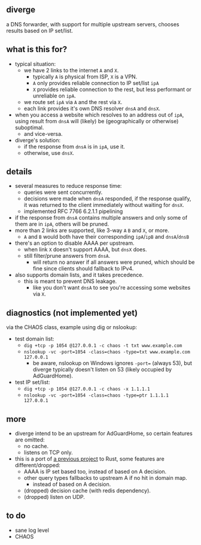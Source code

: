 
diverge
---
a DNS forwarder, with support for multiple upstream servers,
chooses results based on IP set/list.

what is this for?
---
* typical situation:
	* we have 2 links to the internet `A` and `X`.
		* typically `A` is physical from ISP, `X` is a VPN.
		* `A` only provides reliable connection to IP set/list `ipA`
		* `X` provides reliable connection to the rest, but less performant or unreliable on `ipA`.
	* we route set `ipA` via `A` and the rest via `X`.
	* each link provides it's own DNS resolver `dnsA` and `dnsX`.
* when you access a website which resolves to an address out of `ipA`,
using result from `dnsA` will (likely) be (geographically or otherwise) suboptimal.
	* and vice-versa.
* diverge's solution:
	* if the response from `dnsA` is in `ipA`, use it.
	* otherwise, use `dnsX`.

details
---
* several measures to reduce response time:
	* queries were sent concurrently.
	* decisions were made when `dnsA` responded,
	if the response qualify,
	it was returned to the client immediately without waiting for `dnsX`.
	* implemented RFC 7766 6.2.1.1 pipelining
* if the response from `dnsA` contains multiple answers
and only some of them are in `ipA`, others will be pruned.
* more than 2 links are supported, like 3-way `A` `B` and `X`, or more.
	* `A` and `B` would both have their corresponding `ipA`/`ipB` and `dnsA`/`dnsB`
* there's an option to disable AAAA per upstream.
	* when link `X` doesn't support AAAA, but `dnsX` does.
	* still filter/prune answers from `dnsA`.
		* will return no answer if all answers were pruned,
			which should be fine since clients should fallback to IPv4.
* also supports domain lists, and it takes precedence.
	* this is meant to prevent DNS leakage.
		* like you don't want `dnsA` to see you're accessing some websites via `X`.

diagnostics (not implemented yet)
---
via the CHAOS class, example using dig or nslookup:
* test domain list:
	* `dig +tcp -p 1054 @127.0.0.1 -c chaos -t txt www.example.com`
	* `nslookup -vc -port=1054 -class=chaos -type=txt www.example.com 127.0.0.1`
		* be aware, nslookup on Windows ignores `-port=` (always 53),
		but diverge typically doesn't listen on 53 (likely occupied by AdGuardHome).
* test IP set/list:
	* `dig +tcp -p 1054 @127.0.0.1 -c chaos -x 1.1.1.1`
	* `nslookup -vc -port=1054 -class=chaos -type=ptr 1.1.1.1 127.0.0.1`

more
---
* diverge intend to be an upstream for AdGuardHome,
so certain features are omitted:
	* no cache.
	* listens on TCP only.
* this is a port of [a previous project](https://github.com/Jimmy-Z/diverge) to Rust,
some features are different/dropped:
	* AAAA is IP set based too, instead of based on A decision.
	* other query types fallbacks to upstream A if no hit in domain map.
		* instead of based on A decision.
	* (dropped) decision cache (with redis dependency).
	* (dropped) listen on UDP.

to do
---
* sane log level
* CHAOS
